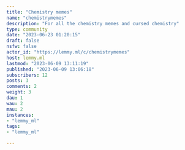 ```yaml
---
title: "Chemistry memes" 
name: "chemistrymemes"
description: "For all the chemistry memes and cursed chemistry"
type: community
date: "2023-06-23 01:20:15"
draft: false
nsfw: false
actor_id: "https://lemmy.ml/c/chemistrymemes"
host: lemmy.ml
lastmod: "2023-06-09 13:11:19"
published: "2023-06-09 13:06:18"
subscribers: 12
posts: 3
comments: 2
weight: 3
dau: 1
wau: 2
mau: 2
instances:
- "lemmy_ml"
tags: 
- "lemmy_ml"

---
```

